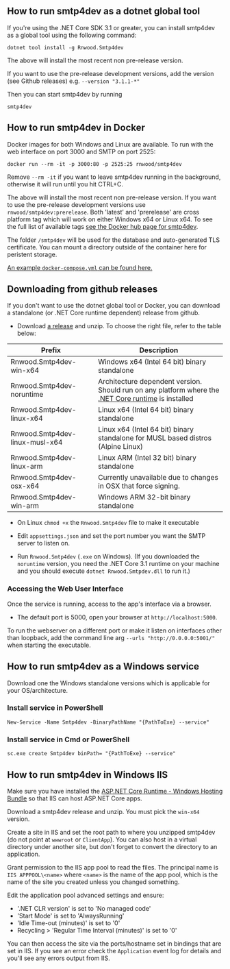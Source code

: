 ## How to run smtp4dev as a dotnet global tool

If you're using the .NET Core SDK 3.1 or greater, you can install smtp4dev as a global tool using the following command:
```
dotnet tool install -g Rnwood.Smtp4dev
```
The above will install the most recent non pre-release version.

If you want to use the pre-release development versions, add the version (see Github releases) e.g. `--version "3.1.1-*"`

Then you can start smtp4dev by running
```
smtp4dev
```


## How to run smtp4dev in Docker
Docker images for both Windows and Linux are available. To run with the web interface on port 3000 and SMTP on port 2525:

```
docker run --rm -it -p 3000:80 -p 2525:25 rnwood/smtp4dev
```
Remove `--rm -it` if you want to leave smtp4dev running in the background, otherwise it will run until you hit CTRL+C.

The above will install the most recent non pre-release version. If you want to use the pre-release development versions use ``rnwood/smtp4dev:prerelease``. Both 'latest' and 'prerelease' are cross platform tag which will work on either Windows x64 or Linux x64. To see the full list of available tags [see the Docker hub page for smtp4dev](https://hub.docker.com/r/rnwood/smtp4dev/tags/).

The folder ``/smtp4dev`` will be used for the database and auto-generated TLS certificate. You can mount a directory outside of the container here for peristent storage.

[An example `docker-compose.yml` can be found here.](https://github.com/rnwood/smtp4dev/blob/master/docker-compose.yml)


## Downloading from github releases 

If you don't want to use the dotnet global tool or Docker, you can download a standalone (or .NET Core runtime dependent) release from github.

- Download [a release](https://github.com/rnwood/smtp4dev/releases) and unzip. To choose the right file, refer to the table below:

| Prefix | Description |
| -      | -           |
| Rnwood.Smtp4dev-win-x64 | Windows x64 (Intel 64 bit) binary standalone |
| Rnwood.Smtp4dev-noruntime | Architecture dependent version. Should run on any platform where the [.NET Core runtime](https://dotnet.microsoft.com/download/dotnet-core/current/runtime) is installed |
| Rnwood.Smtp4dev-linux-x64 | Linux x64 (Intel 64 bit) binary standalone |
| Rnwood.Smtp4dev-linux-musl-x64 | Linux x64 (Intel 64 bit) binary standalone for MUSL based distros (Alpine Linux) |
|Rnwood.Smtp4dev-linux-arm | Linux ARM (Intel 32 bit) binary standalone |
| Rnwood.Smtp4dev-osx-x64 | Currently unavailable due to changes in OSX that force signing. |
| Rnwood.Smtp4dev-win-arm | Windows ARM 32-bit binary standalone |

- On Linux `chmod +x` the `Rnwood.Smtp4dev` file to make it executable

- Edit ``appsettings.json`` and set the port number you want the SMTP server to listen on.

- Run `Rnwood.Smtp4dev` (`.exe` on Windows). (If you downloaded the ``noruntime`` version, you need the .NET Core 3.1 runtime on your machine and you should execute ``dotnet Rnwood.Smtpdev.dll`` to run it.)

### Accessing the Web User Interface
Once the service is running, access to the app's interface via a browser.

- The default port is 5000, open your browser at `http://localhost:5000`. 

To run the webserver on a different port or make it listen on interfaces other than loopback, add the command line arg `--urls "http://0.0.0.0:5001/"` when starting the executable.

## How to run smtp4dev as a Windows service

Download one the Windows standalone versions which is applicable for your OS/architecture.

### Install service in PowerShell

```
New-Service -Name Smtp4dev -BinaryPathName "{PathToExe} --service"
```

### Install service in Cmd or PowerShell

```
sc.exe create Smtp4dev binPath= "{PathToExe} --service"
```

## How to run smtp4dev in Windows IIS

Make sure you have installed the [ASP.NET Core Runtime - Windows Hosting Bundle](https://dotnet.microsoft.com/permalink/dotnetcore-current-windows-runtime-bundle-installer) so that IIS can host ASP.NET Core apps.

Download a smtp4dev release and unzip. You must pick the `win-x64` version.

Create a site in IIS and set the root path to where you unzipped smtp4dev (do not point at `wwwroot` or `ClientApp`). You can also host in a virtual directory under another site, but don't forget to convert the directory to an application.

Grant permission to the IIS app pool to read the files. The principal name is `IIS APPPOOL\<name>` where `<name>` is the name of the app pool, which is the name of the site you created unless you changed something.

Edit the application pool advanced settings and ensure:
- '.NET CLR version' is set to 'No managed code'
- 'Start Mode' is set to 'AlwaysRunning'
- 'Idle Time-out (minutes)' is set to '0'
- Recycling > 'Regular Time Interval (minutes)' is set to '0'

You can then access the site via the ports/hostname set in bindings that are set in IIS. If you see an error check the `Application` event log for details and you'll see any errors output from IIS.

